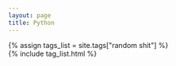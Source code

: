 ```yaml
---
layout: page
title: Python
---
```


{% assign tags_list = site.tags["random shit"] %}  
{% include tag_list.html %}

